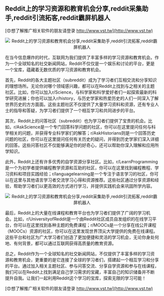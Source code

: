## **Reddit上的学习资源和教育机会分享,reddit采集助手,reddit引流拓客,reddit霸屏机器人**

[😍想了解推广相关软件的朋友请登录 http://www.vst.tw](http://www.vst.tw)

 <center><img src="https://vst.tw/MP4/tuiguang/png/5.png" alt="Reddit上的学习资源和教育机会分享,reddit采集助手,reddit引流拓客,reddit霸屏机器人"></center>

在当今信息爆炸的时代，互联网为我们提供了丰富多样的学习资源和教育机会。作为一个全球知名的社交新闻网站，Reddit不仅仅是一个娱乐和讨论的平台，更是一个宝库，蕴藏着无数优质的学习资源和教育机会。

首先，Reddit的各大主题社区（subreddit）成为了学习者们互相交流和分享知识的理想场所。无论你对哪个领域感兴趣，都可以在Reddit上找到与之相关的主题社区。比如，你可以加入r/Science，与科学家和科学爱好者们一起探索最新的科学研究进展；你也可以加入r/history，与历史学家和热爱历史的人们一同深入了解世界历史的方方面面。这些主题社区不仅提供了大量学习资料和资源，还有专业人士的指导和答疑，为学习者们提供了一个相互学习和共同进步的平台。

其次，Reddit上的问答社区（subreddit）也为学习者们提供了宝贵的机会。比如，r/AskScience是一个专门回答科学问题的社区，你可以在这里提问任何与科学相关的问题，并获得专业科学家们的解答；r/AskHistorians则是一个回答历史问题的社区，你可以在这里提问任何有关历史的疑问，并得到历史学家们深入详细的回答。这些问答社区不仅能够满足你的好奇心，还可以帮助你深入理解和应用所学知识。

此外，Reddit上还有许多优秀的自学资源分享社区。比如，r/LearnProgramming是一个为初学者提供编程教学资源和互助的社区，你可以在这里找到编程教程、学习资料和项目实践经验；r/languagelearning是一个专注于语言学习的社区，你可以在这里与其他语言学习者交流学习心得和资源推荐。这些社区通过分享资源和经验，帮助学习者们以更高效的方式进行学习，并提供实践机会来巩固所学内容。

 <center><img src="https://vst.tw/MP4/tuiguang/png/7.png" alt="Reddit上的学习资源和教育机会分享,reddit采集助手,reddit引流拓客,reddit霸屏机器人"></center>

最后，Reddit上的大量在线课程和教育平台也为学习者们提供了广阔的学习机会。比如，r/UniversityofReddit是一个由Reddit社区成员自发组织的在线学习平台，你可以在这里找到各种主题的免费课程；r/MOOCs是一个分享在线公开课程（MOOCs）资源的社区，你可以在这里发现世界顶尖大学提供的免费在线课程。这些平台和社区为广大学习者们创造了更加便捷和灵活的学习机会，无论你身处何地、有何背景，都可以通过互联网获得高质量的教育资源。

总之，Reddit作为一个全球知名的社交新闻网站，不仅提供了丰富多样的学习资源和教育机会，更重要的是它连接了全球的学习者们，搭建起一个相互学习和分享的平台。通过加入相关主题社区、参与问答交流、分享自学资源和参与在线课程，我们可以在Reddit上找到满足自己学习需求的宝藏，丰富自己的知识储备并不断提升自我。让我们一起利用Reddit这个学习的宝库，探索无限的学习可能！

[😍想了解推广相关软件的朋友请登录 http://www.vst.tw](http://www.vst.tw)



